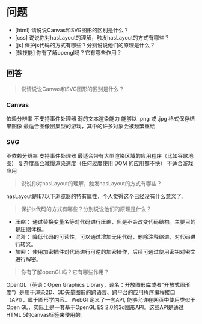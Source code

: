 # 问题

+ [html] 请说说Canvas和SVG图形的区别是什么？
+ [css] 说说你对hasLayout的理解，触发hasLayout的方式有哪些？
+ [js] 保护js代码的方式有哪些？分别说说他们的原理是什么？
+ [软技能] 你有了解opengl吗？它有哪些作用？

## 回答

>  说请说说Canvas和SVG图形的区别是什么？

### Canvas

依赖分辨率
不支持事件处理器
弱的文本渲染能力
能够以 .png 或 .jpg 格式保存结果图像
最适合图像密集型的游戏，其中的许多对象会被频繁重绘

###  SVG

不依赖分辨率
支持事件处理器
最适合带有大型渲染区域的应用程序（比如谷歌地图）
复杂度高会减慢渲染速度（任何过度使用 DOM 的应用都不快）
不适合游戏应用

> 说说你对hasLayout的理解，触发hasLayout的方式有哪些？

hasLayout是IE7以下浏览器的特有属性，个人觉得这个已经没有什么意义了。

> 保护js代码的方式有哪些？分别说说他们的原理是什么？

+ 压缩：
通过替换变量名等对代码进行压缩，但是不会改变代码结构。主要目的是压缩体积。
+ 混淆：
降低代码的可读性，可以通过增加无用代码，删除注释缩进，对代码进行转义。
+ 加密：
使用加密插件对代码进行可逆的加密操作，后续可通过使用密钥对密文进行解密。



>  你有了解openGL吗？它有哪些作用？

OpenGL（英语：Open Graphics Library，译名：开放图形库或者“开放式图形库”）是用于渲染2D、3D矢量图形的跨语言、跨平台的应用程序编程接口（API），属于图形学内容。
WebGl 定义了一套API, 能够允许在网页中使用类似于Open GL，实际上是一套基于OpenGL ES 2.0的3d图形API。这些API是通过HTML 5的canvas标签来使用的。
